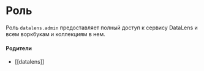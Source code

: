 # Роль

Роль `datalens.admin` предоставляет полный доступ к сервису DataLens и всем воркбукам и коллекциям в нем.


#### Родители

- [[datalens]]
